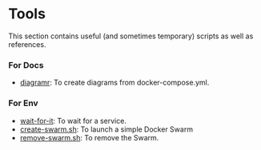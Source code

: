 # Tools

This section contains useful (and sometimes temporary) scripts as well as references.

### For Docs
- [diagramr](http://diagramr.inventage.com): To create diagrams from docker-compose.yml.


### For Env
- [wait-for-it](https://github.com/vishnubob/wait-for-it): To wait for a service.
- [create-swarm.sh](create-swarm.sh): To launch a simple Docker Swarm
- [remove-swarm.sh](remove-swarm.sh): To remove the Swarm.
